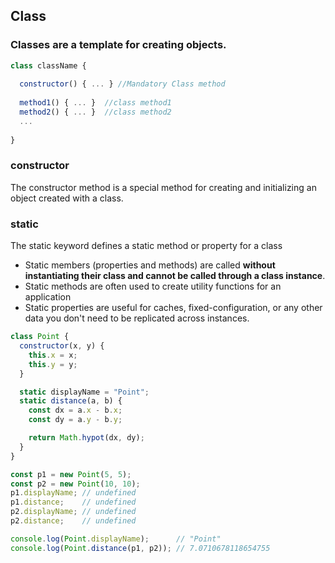 ## Class

### Classes are a template for creating objects.

```js
class className {
  
  constructor() { ... } //Mandatory Class method
  
  method1() { ... }  //class method1
  method2() { ... }  //class method2
  ...
  
}
```
  
### constructor
The constructor method is a special method for creating and initializing an object created with a class. 

### static
The static keyword defines a static method or property for a class
- Static members (properties and methods) are called **without instantiating their class and cannot be called through a class instance**.
- Static methods are often used to create utility functions for an application
- Static properties are useful for caches, fixed-configuration, or any other data you don't need to be replicated across instances.

```js
class Point {
  constructor(x, y) {
    this.x = x;
    this.y = y;
  }

  static displayName = "Point";
  static distance(a, b) {
    const dx = a.x - b.x;
    const dy = a.y - b.y;

    return Math.hypot(dx, dy);
  }
}

const p1 = new Point(5, 5);
const p2 = new Point(10, 10);
p1.displayName; // undefined
p1.distance;    // undefined
p2.displayName; // undefined
p2.distance;    // undefined

console.log(Point.displayName);      // "Point"
console.log(Point.distance(p1, p2)); // 7.0710678118654755
```




